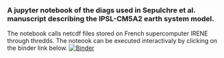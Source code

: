 ### A jupyter notebook of the diags used in Sepulchre et al. manuscript describing the IPSL-CM5A2 earth system model.
The notebook calls netcdf files stored on French supercomputer IRENE through thredds. 
The noteook can be executed interactivaly by clicking on the binder link below.
[![Binder](https://mybinder.org/badge_logo.svg)](https://mybinder.org/v2/gh/psepulchre/binder_IPSL-CM5A2/master?filepath=Sepulchre_et_al_2019_GMD-notebook.ipynb)

